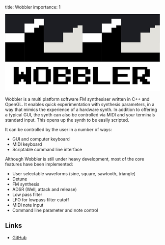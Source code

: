 title: Wobbler
importance: 1

![alt text](/static/images/projects/Wobbler.jpg)

Wobbler is a multi platform software FM synthesiser written in C++ and OpenGL. It enables quick experimentation with synthesis parameters, in a way that mimics the experience of a hardware synth. In addition to offering a typical GUI, the synth can also be controlled via MIDI and your terminals standard input. This opens up the synth to be easily scripted.

It can be controlled by the user in a number of ways:

* GUI and computer keyboard
* MIDI keyboard
* Scriptable command line interface

Although Wobbler is still under heavy development, most of the core features have been implemented:

* User selectable waveforms (sine, square, sawtooth, triangle)
* Detune
* FM synthesis
* ADSR (Well, attack and release)
* Low pass filter
* LFO for lowpass filter cutoff
* MIDI note input
* Command line parameter and note control

## Links
* [GitHub](https://github.com/connor-brooks/Wobbler)
